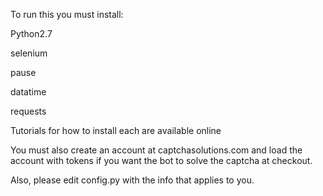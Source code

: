 To run this you must install:

Python2.7

selenium

pause

datatime

requests

Tutorials for how to install each are available online

You must also create an account at captchasolutions.com and load the account with tokens if you want the bot to solve the captcha at checkout.

Also, please edit config.py with the info that applies to you. 




